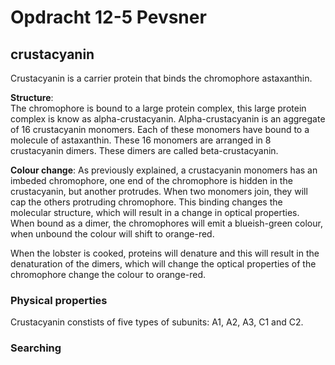 # Opdracht 12-5 Pevsner

## crustacyanin
Crustacyanin is a carrier protein that binds the chromophore astaxanthin. 

**Structure**:  
The chromophore is bound to a large protein complex, 
this large protein complex is know as alpha-crustacyanin.
Alpha-crustacyanin is an aggregate of 16 crustacyanin monomers. Each of these monomers have bound to
a molecule of astaxanthin. These 16 monomers are arranged in 8 crustacyanin dimers. These dimers 
are called beta-crustacyanin. 

**Colour change**:
As previously explained, a crustacyanin monomers has an imbeded chromophore, one end of the 
chromophore is hidden in the crustacyanin, but another protrudes. When two monomers join, they will
cap the others protruding chromophore. This binding changes the molecular structure, which will 
result in a change in optical properties. When bound as a dimer, the chromophores will emit a 
blueish-green colour, when unbound the colour will shift to orange-red.

When the lobster is cooked, proteins will denature and this will result in the denaturation of the 
dimers, which will change the optical properties of the chromophore change the colour to orange-red.


### Physical properties
Crustacyanin constists of five types of subunits: A1, A2, A3, C1 and C2.

### Searching 